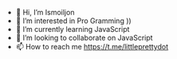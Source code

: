 - 👋 Hi, I’m Ismoiljon
- 👀 I’m interested in Pro Gramming ))
- 🌱 I’m currently learning JavaScript
- 💞️ I’m looking to collaborate on JavaScript
- 📫 How to reach me https://t.me/littleprettydot
